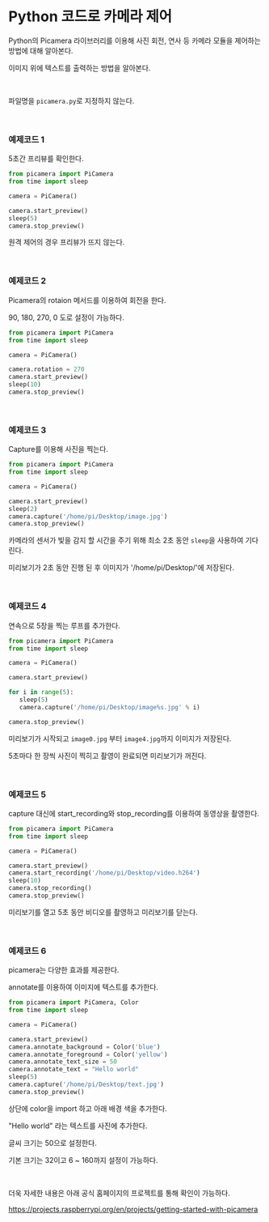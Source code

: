 # Python 코드로 카메라 제어

Python의 Picamera 라이브러리를 이용해 사진 회전, 연사 등 카메라 모듈을 제어하는 방법에 대해 알아본다. 

이미지 위에 텍스트를 출력하는 방법을 알아본다. 

<br>

파일명을 `picamera.py`로 지정하지 않는다. 

<br>

### 예제코드 1

5초간 프리뷰를 확인한다. 

```python
from picamera import PiCamera
from time import sleep

camera = PiCamera()

camera.start_preview()
sleep(5)
camera.stop_preview()
```

원격 제어의 경우 프리뷰가 뜨지 않는다. 

<br>

### 예제코드 2

Picamera의 rotaion 메서드를 이용하여 회전을 한다. 

90, 180, 270, 0 도로 설정이 가능하다. 

```python
from picamera import PiCamera
from time import sleep

camera = PiCamera()

camera.rotation = 270
camera.start_preview()
sleep(10)
camera.stop_preview()
```

<br>

### 예제코드 3

Capture를 이용해 사진을 찍는다. 

```python
from picamera import PiCamera
from time import sleep

camera = PiCamera()

camera.start_preview()
sleep(2)
camera.capture('/home/pi/Desktop/image.jpg')
camera.stop_preview()
```

카메라의 센서가 빛을 감지 할 시간을 주기 위해 최소 2초 동안 `sleep`을 사용하여 기다린다. 

미리보기가 2초 동안 진행 된 후 이미지가 '/home/pi/Desktop/'에 저장된다. 

<br>

### 예제코드 4

연속으로 5장을 찍는 루프를 추가한다. 

```python
from picamera import PiCamera
from time import sleep

camera = PiCamera()

camera.start_preview()

for i in range(5):
   sleep(5)
   camera.capture('/home/pi/Desktop/image%s.jpg' % i)

camera.stop_preview()
```

미리보기가 시작되고 `image0.jpg` 부터 `image4.jpg`까지 이미지가 저장된다. 

5초마다 한 장씩 사진이 찍히고 촬영이 완료되면 미리보기가 꺼진다. 

<br>

### 예제코드 5

 capture 대신에 start_recording와 stop_recording를 이용하여 동영상을 촬영한다. 

```python
from picamera import PiCamera
from time import sleep

camera = PiCamera()

camera.start_preview()
camera.start_recording('/home/pi/Desktop/video.h264')
sleep(10)
camera.stop_recording()
camera.stop_preview()
```

미리보기를 열고 5초 동안 비디오를 촬영하고 미리보기를 닫는다. 

<br>

### 예제코드 6

picamera는 다양한 효과를 제공한다. 

annotate를 이용하여 이미지에 텍스트를 추가한다.  

```python
from picamera import PiCamera, Color
from time import sleep

camera = PiCamera()

camera.start_preview()
camera.annotate_background = Color('blue')
camera.annotate_foreground = Color('yellow')
camera.annotate_text_size = 50
camera.annotate_text = "Hello world"
sleep(5)
camera.capture('/home/pi/Desktop/text.jpg')
camera.stop_preview()
```

상단에 color을 import 하고 아래 배경 색을 추가한다. 

"Hello world" 라는 텍스트를 사진에 추가한다. 

글씨 크기는 50으로 설정한다. 

기본 크기는 32이고 6 ~ 160까지 설정이 가능하다. 

<br>


더욱 자세한 내용은 아래 공식 홈페이지의 프로젝트를 통해 확인이 가능하다. 

https://projects.raspberrypi.org/en/projects/getting-started-with-picamera